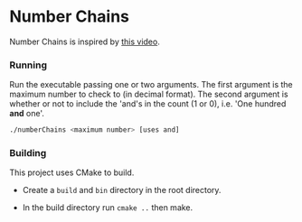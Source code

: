 Number Chains
=============

Number Chains is inspired by [this video](https://www.youtube.com/watch?v=LYKn0yUTIU4 "Four has Four Letters").

### Running

Run the executable passing one or two arguments.
The first argument is the maximum number to check to (in decimal format). 
The second argument is whether or not to include the 'and's in the count (1 or 0), i.e. 'One hundred **and** one'.

```sh
./numberChains <maximum number> [uses and]
```

### Building

This project uses CMake to build.

* Create a `build` and `bin` directory in the root directory.

* In the build directory run `cmake ..` then make.

